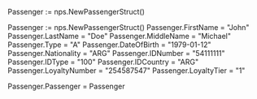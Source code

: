 Passenger := nps.NewPassengerStruct()

Passenger := nps.NewPassengerStruct()
Passenger.FirstName = "John"
Passenger.LastName = "Doe"
Passenger.MiddleName = "Michael"
Passenger.Type = "A"
Passenger.DateOfBirth = "1979-01-12"
Passenger.Nationality = "ARG"
Passenger.IDNumber = "54111111"
Passenger.IDType = "100"
Passenger.IDCountry = "ARG"
Passenger.LoyaltyNumber = "254587547"
Passenger.LoyaltyTier = "1"

Passenger.Passenger = Passenger

